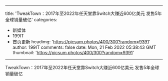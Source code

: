 
---
title: 'TweakTown：2017年至2022年任天堂靠Switch大赚近600亿美元 发售5年全球销量破亿'
categories: 
 - 新媒体
 - 199IT
 - 首页更新
headimg: 'https://picsum.photos/400/300?random=9391'
author: 199IT
comments: false
date: Mon, 21 Feb 2022 05:38:43 GMT
thumbnail: 'https://picsum.photos/400/300?random=9391'
---

<div>   
TweakTown：2017年至2022年任天堂靠Switch大赚近600亿美元 发售5年全球销量破亿  
</div>
            